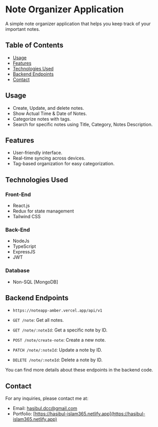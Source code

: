 # Note Organizer Application

A simple note organizer application that helps you keep track of your important notes.

## Table of Contents

- [Usage](#usage)
- [Features](#features)
- [Technologies Used](#technologies-used)
- [Backend Endpoints](#backend-endpoints)
- [Contact](#contact)

## Usage

- Create, Update, and delete notes.
- Show Actual Time & Date of Notes.
- Categorize notes with tags.
- Search for specific notes using Title, Category, Notes Description.

## Features

- User-friendly interface.
- Real-time syncing across devices.
- Tag-based organization for easy categorization.

## Technologies Used

### Front-End

- React.js
- Redux for state management
- Tailwind CSS

### Back-End

- NodeJs
- TypeScript
- ExpressJS
- JWT

### Database

- Non-SQL [MongoDB]

## Backend Endpoints

- `https://noteapp-amber.vercel.app/api/v1`

- `GET /note`: Get all notes.
- `GET /note/:noteId`: Get a specific note by ID.
- `POST /note/create-note`: Create a new note.
- `PATCH /note/:noteId`: Update a note by ID.
- `DELETE /note/:noteId`: Delete a note by ID.

You can find more details about these endpoints in the backend code.

## Contact

For any inquiries, please contact me at:

- Email: [hasibul.dcc@gmail.com](mailto:hasibul.dcc@gmail.com)
- Portfolio: [https://hasibul-islam365.netlify.app](https://hasibul-islam365.netlify.app)

